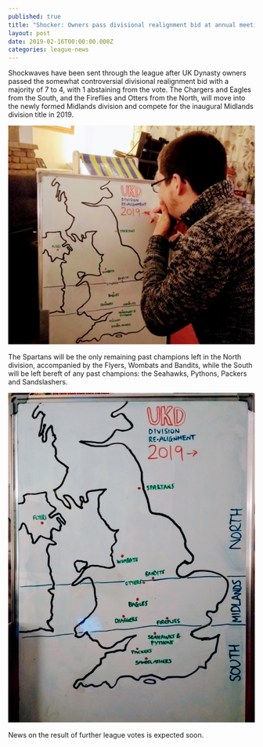 ```yaml
---
published: true
title: "Shocker: Owners pass divisional realignment bid at annual meeting"
layout: post
date: 2019-02-16T00:00:00.000Z
categories: league-news
---
```


Shockwaves have been sent through the league after UK Dynasty owners passed the somewhat controversial divisional realignment bid with a majority of 7 to 4, with 1 abstaining from the vote. The Chargers and Eagles from the South, and the Fireflies and Otters from the North, will move into the newly formed Midlands division and compete for the inaugural Midlands division title in 2019.

![Commissioner thinking](/images/commissioner-thinking.jpg)

The Spartans will be the only remaining past champions left in the North division, accompanied by the Flyers, Wombats and Bandits, while the South will be left bereft of any past champions: the Seahawks, Pythons, Packers and Sandslashers.

![Divisional realignment](/images/division-realignment-2019.jpg)

News on the result of further league votes is expected soon.